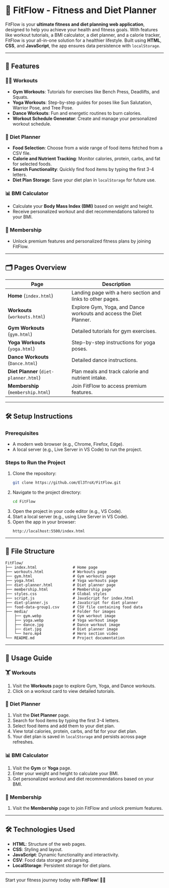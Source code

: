 # 🌟 FitFlow - Fitness and Diet Planner

FitFlow is your **ultimate fitness and diet planning web application**, designed to help you achieve your health and fitness goals. With features like workout tutorials, a BMI calculator, a diet planner, and a calorie tracker, FitFlow is your all-in-one solution for a healthier lifestyle. Built using **HTML**, **CSS**, and **JavaScript**, the app ensures data persistence with `localStorage`.

---

## 🚀 Features

### 🏋️‍♂️ Workouts
- **Gym Workouts**: Tutorials for exercises like Bench Press, Deadlifts, and Squats.
- **Yoga Workouts**: Step-by-step guides for poses like Sun Salutation, Warrior Pose, and Tree Pose.
- **Dance Workouts**: Fun and energetic routines to burn calories.
- **Workout Schedule Generator**: Create and manage your personalized workout schedule.

### 🥗 Diet Planner
- **Food Selection**: Choose from a wide range of food items fetched from a CSV file.
- **Calorie and Nutrient Tracking**: Monitor calories, protein, carbs, and fat for selected foods.
- **Search Functionality**: Quickly find food items by typing the first 3-4 letters.
- **Diet Plan Storage**: Save your diet plan in `localStorage` for future use.

### 📊 BMI Calculator
- Calculate your **Body Mass Index (BMI)** based on weight and height.
- Receive personalized workout and diet recommendations tailored to your BMI.

### 💎 Membership
- Unlock premium features and personalized fitness plans by joining FitFlow.

---

## 🗂️ Pages Overview

| Page                  | Description                                                                 |
|-----------------------|-----------------------------------------------------------------------------|
| **Home** (`index.html`)        | Landing page with a hero section and links to other pages.            |
| **Workouts** (`workouts.html`) | Explore Gym, Yoga, and Dance workouts and access the Diet Planner.    |
| **Gym Workouts** (`gym.html`)  | Detailed tutorials for gym exercises.                                |
| **Yoga Workouts** (`yoga.html`)| Step-by-step instructions for yoga poses.                            |
| **Dance Workouts** (`Dance.html`)| Detailed dance instructions.                            |
| **Diet Planner** (`diet-planner.html`) | Plan meals and track calorie and nutrient intake.               |
| **Membership** (`membership.html`) | Join FitFlow to access premium features.                          |

---

## 🛠️ Setup Instructions

### Prerequisites
- A modern web browser (e.g., Chrome, Firefox, Edge).
- A local server (e.g., Live Server in VS Code) to run the project.

### Steps to Run the Project
1. Clone the repository:
   ```bash
   git clone https://github.com/El3TroX/FitFlow.git
   ```
2. Navigate to the project directory:
   ```bash
   cd FitFlow
   ```
3. Open the project in your code editor (e.g., VS Code).
4. Start a local server (e.g., using Live Server in VS Code).
5. Open the app in your browser:
   ```
   http://localhost:5500/index.html
   ```

---

## 📁 File Structure

```plaintext
FitFlow/
├── index.html                # Home page
├── workouts.html             # Workouts page
├── gym.html                  # Gym workouts page
├── yoga.html                 # Yoga workouts page
├── diet-planner.html         # Diet planner page
├── membership.html           # Membership page
├── styles.css                # Global styles
├── script.js                 # JavaScript for index.html
├── diet-planner.js           # JavaScript for diet planner
├── food-data-group1.csv      # CSV file containing food data
├── media/                    # Folder for images
│   ├── gym.webp              # Gym workout image
│   ├── yoga.webp             # Yoga workout image
│   ├── dance.jpg             # Dance workout image
│   ├── diet.jpg              # Diet planner image
│   └── hero.mp4              # Hero section video
└── README.md                 # Project documentation
```

---

## 🎯 Usage Guide

### 🏋️ Workouts
1. Visit the **Workouts** page to explore Gym, Yoga, and Dance workouts.
2. Click on a workout card to view detailed tutorials.

### 🥗 Diet Planner
1. Visit the **Diet Planner** page.
2. Search for food items by typing the first 3-4 letters.
3. Select food items and add them to your diet plan.
4. View total calories, protein, carbs, and fat for your diet plan.
5. Your diet plan is saved in `localStorage` and persists across page refreshes.

### 📊 BMI Calculator
1. Visit the **Gym** or **Yoga** page.
2. Enter your weight and height to calculate your BMI.
3. Get personalized workout and diet recommendations based on your BMI.

### 💎 Membership
1. Visit the **Membership** page to join FitFlow and unlock premium features.

---

## 🛠️ Technologies Used
- **HTML**: Structure of the web pages.
- **CSS**: Styling and layout.
- **JavaScript**: Dynamic functionality and interactivity.
- **CSV**: Food data storage and parsing.
- **LocalStorage**: Persistent storage for diet plans.

---

Start your fitness journey today with **FitFlow**! 💪✨
